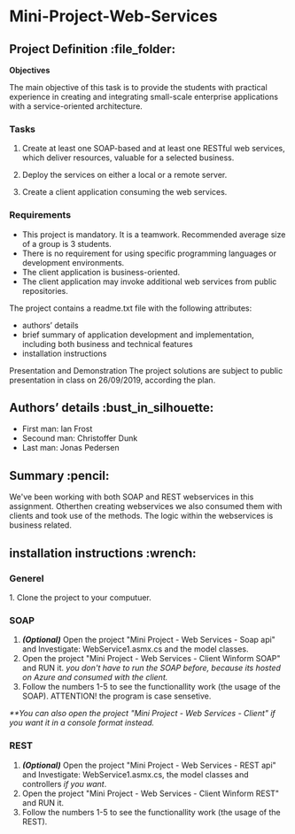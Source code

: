 # Mini-Project-Web-Services

<h2>Project Definition :file_folder:</h2>

**Objectives**

The main objective of this task is to provide the students with practical experience in creating and integrating small-scale enterprise applications with a service-oriented architecture.



<h3>Tasks</h3>

1.    Create at least one SOAP-based and at least one RESTful web services, which deliver resources, valuable for a selected business. 

2.    Deploy the services on either a local or a remote server.

3.    Create a client application consuming the web services.



<h3>Requirements</h3>

* This project is mandatory. It is a teamwork. Recommended average size of a group is 3 students. 
* There is no requirement for using specific programming languages or development environments.
* The client application is business-oriented.
* The client application may invoke additional web services from public repositories.

The project contains a readme.txt file with the following attributes:

* authors’ details
* brief summary of application development and implementation, including both business and technical features
* installation instructions


Presentation and Demonstration
The project solutions are subject to public presentation in class on 26/09/2019, according the plan. 


<h2>Authors’ details :bust_in_silhouette:</h2>

* First man: Ian Frost
* Secound man: Christoffer Dunk
* Last man: Jonas Pedersen


<h2>Summary :pencil:</h2>

We've been working with both SOAP and REST webservices in this assignment. Otherthen creating webservices we also consumed them with clients and took use of the methods. 
The logic within the webservices is business related. 


<h2>installation instructions :wrench:</h2>

<h3>Generel</h3>
1. Clone the project to your computuer.

<h3>SOAP</h3>

1. _**(Optional)**_ Open the project "Mini Project - Web Services - Soap api" and Investigate: WebService1.asmx.cs and the model classes.
2. Open the project "Mini Project - Web Services - Client Winform SOAP" and RUN it. _you don't have to run the SOAP before, because its hosted on Azure and consumed with the client._
3. Follow the numbers 1-5 to see the functionallity work (the usage of the SOAP). ATTENTION! the program is case sensetive. 

_**You can also open the project "Mini Project - Web Services - Client" if you want it in a console format instead._

<h3>REST</h3>

1. _**(Optional)**_ Open the project "Mini Project - Web Services - REST api" and Investigate: WebService1.asmx.cs, the model classes and controllers _if you want_.
2. Open the project "Mini Project - Web Services - Client Winform REST" and RUN it.
3. Follow the numbers 1-5 to see the functionallity work (the usage of the REST).

